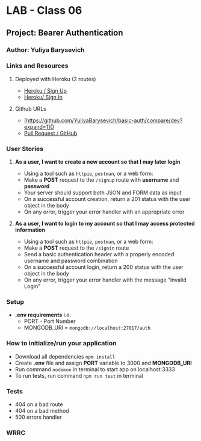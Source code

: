 
# LAB - Class 06  


## Project: Bearer Authentication

### Author: Yuliya Barysevich

### Links and Resources

1. Deployed with Heroku (2 routes)

    - [Heroku / Sign Up]()
    - [Heroku/ Sign In]()



2. Github URLs

    - [https://github.com/YuliyaBarysevich/basic-auth/compare/dev?expand=1]()
    - [Pull Request / GitHub]()
  
### User Stories 

1. **As a user, I want to create a new account so that I may later login**
    - Using a tool such as `httpie`, `postman`, or a web form:
    - Make a **POST** request to the `/signup` route with **username** and **password**
    - Your server should support both JSON and FORM data as input
    - On a successful account creation, return a 201 status with the user object in the body
    - On any error, trigger your error handler with an appropriate error

2. **As a user, I want to login to my account so that I may access protected information**
    - Using a tool such as `httpie`, `postman`, or a web form:
    - Make a **POST** request to the `/signin` route
    - Send a basic authentication header with a properly encoded username and password combination
    - On a successful account login, return a 200 status with the user object in the body
    - On any error, trigger your error handler with the message “Invalid Login”


### Setup

- **.env requirements** 
i.e.
  - PORT - Port Number
  - MONGODB_URI = `mongodb://localhost:27017/auth`

### How to initialize/run your application

- Download all dependencies `npm install`
- Create **.env** file and assign **PORT** variable to 3000 and **MONGODB_URI** 
- Run command `nodemon` in terminal to start app on localhost:3333
- To run tests, run command `npm run test` in terminal

### Tests

- 404 on a bad route
- 404 on a bad method
- 500 errors handler


### WRRC
